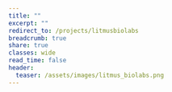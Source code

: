 ```yaml
---
title: ""
excerpt: ""
redirect_to: /projects/litmusbiolabs
breadcrumb: true
share: true
classes: wide
read_time: false
header:
  teaser: /assets/images/litmus_biolabs.png
---
```


